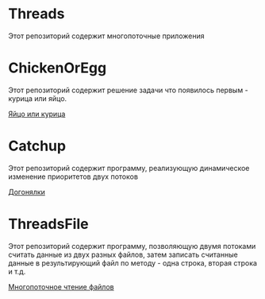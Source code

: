 # Threads

Этот репозиторий содержит многопоточные приложения

# ChickenOrEgg

Этот репозиторий содержит решение задачи что появилось первым - курица или яйцо.

<a href = "https://github.com/Barinovv/Thread/blob/master/src/ru/bav/chicken/ChickenOrEgg.java"> Яйцо или курица </a>

# Catchup

Этот репозиторий содержит программу, реализующую динамическое изменение приоритетов двух потоков

<a href = "https://github.com/Barinovv/Thread/blob/master/src/ru/bav/catchup/Catchup.java"> Догонялки </a>

# ThreadsFile

Этот репозиторий содержит программу, позволяющую двумя потоками считать данные из двух разных файлов, затем записать считанные данные в результирующий файл по методу - одна строка, вторая строка и т.д.

<a href = "https://github.com/Barinovv/Thread/tree/master/src/ru/bav/theadsfile"> Многопоточное чтение файлов</a>
